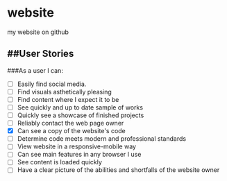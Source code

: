 # website
my website on github

##User Stories
---
###As a user I can:

- [ ] Easily find social media.
- [ ] Find visuals asthetically pleasing
- [ ] Find content where I expect it to be
- [ ] See quickly and up to date sample of works
- [ ] Quickly see a showcase of finished projects
- [ ] Reliably contact the web page owner
- [x] Can see a copy of the website's code
- [ ] Determine code meets modern and professional standards
- [ ] View website in a responsive-mobile way
- [ ] Can see main features in any browser I use
- [ ] See content is loaded quickly
- [ ] Have a clear picture of the abilities and shortfalls of the website owner
